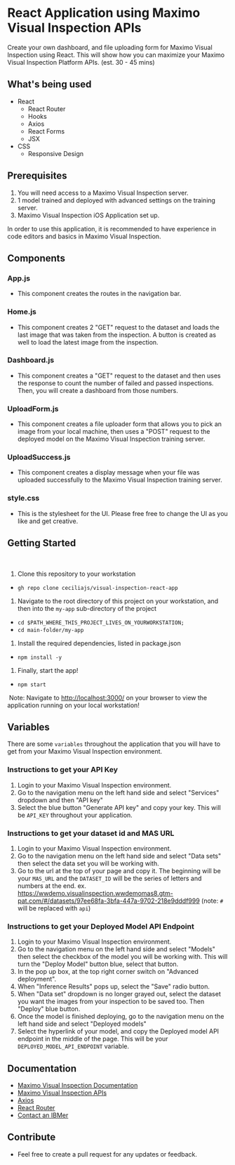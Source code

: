 # React Application using Maximo Visual Inspection APIs
Create your own dashboard, and file uploading form for Maximo Visual Inspection using React. This will show how you can maximize your Maximo Visual Inspection Platform APIs. (est. 30 - 45 mins)

## What's being used
   - React
     - React Router
     - Hooks
     - Axios
     - React Forms
     - JSX
   - CSS
     - Responsive Design

## Prerequisites

1. You will need access to a Maximo Visual Inspection server. 
2. 1 model trained and deployed with advanced settings on the training server. 
3. Maximo Visual Inspection iOS Application set up.

In order to use this application, it is recommended to have experience in code editors and basics in Maximo Visual Inspection.

## Components

### App.js

- This component creates the routes in the navigation bar.

### Home.js

- This component creates 2 "GET" request to the dataset and loads the last image that was taken from the inspection. A button is created as well to load the latest image from the inspection. 

### Dashboard.js

- This component creates a "GET" request to the dataset and then uses the response to count the number of failed and passed inspections. Then, you will create a dashboard from those numbers. 

### UploadForm.js

- This component creates a file uploader form that allows you to pick an image from your local machine, then uses a "POST" request to the deployed model on the Maximo Visual Inspection training server. 

### UploadSuccess.js

- This component creates a display message when your file was uploaded successfully to the Maximo Visual Inspection training server. 

### style.css

- This is the stylesheet for the UI. Please free free to change the UI as you like and get creative. 


## Getting Started

​
1. Clone this repository to your workstation
​
- `gh repo clone ceciliajs/visual-inspection-react-app`
​
1. Navigate to the root directory of this project on your workstation, and then into the `my-app` sub-directory of the project
​
- `cd $PATH_WHERE_THIS_PROJECT_LIVES_ON_YOURWORKSTATION;`
- `cd main-folder/my-app`
​
1. Install the required dependencies, listed in package.json 
​
- `npm install -y`
​
1. Finally, start the app!
​
- `npm start`

​
Note: Navigate to [http://localhost:3000/](http://localhost:3000/) on your browser to view the application running on your local workstation!

## Variables

There are some `variables` throughout the application that you will have to get from your Maximo Visual Inspection environment. 


### Instructions to get your API Key

1. Login to your Maximo Visual Inspection environment.
2. Go to the navigation menu on the left hand side and select "Services" dropdown and then "API key"
3. Select the blue button "Generate API key" and copy your key. This will be `API_KEY` throughout your application.

### Instructions to get your dataset id and MAS URL

1. Login to your Maximo Visual Inspection environment.
2. Go to the navigation menu on the left hand side and select "Data sets" then select the data set you will be working with. 
3. Go to the url at the top of your page and copy it. The beginning will be your `MAS_URL` and the `DATASET_ID` will be the series of letters and numbers at the end. ex. https://wwdemo.visualinspection.wwdemomas8.gtm-pat.com/#/datasets/97ee68fa-3bfa-447a-9702-218e9dddf999 (note: `#` will be replaced with `api`)

### Instructions to get your Deployed Model API Endpoint

1. Login to your Maximo Visual Inspection environment.
2. Go to the navigation menu on the left hand side and select "Models" then select the checkbox of the model you will be working with. This will turn the "Deploy Model" button blue, select that button.
3. In the pop up box, at the top right corner switch on "Advanced deployment". 
4. When "Inference Results" pops up, select the "Save" radio button. 
5. When "Data set" dropdown is no longer grayed out, select the dataset you want the images from your inspection to be saved too. Then "Deploy" blue button.
6. Once the model is finished deploying, go to the navigation menu on the left hand side and select "Deployed models"
7. Select the hyperlink of your model, and copy the Deployed model API endpoint in the middle of the page. This will be your `DEPLOYED_MODEL_API_ENDPOINT` variable.

## Documentation

- [Maximo Visual Inspection Documentation](https://www.ibm.com/docs/en/mas-cd/maximo-vi/8.6.0)
- [Maximo Visual Inspection APIs](https://public.dhe.ibm.com/systems/power/docs/powerai/api860.html#)
- [Axios](https://axios-http.com/docs/intro)
- [React Router](https://reactrouter.com/)
- [Contact an IBMer](https://www.ibm.com/products/maximo-visual-inspection-mobile)

## Contribute

- Feel free to create a pull request for any updates or feedback. 
